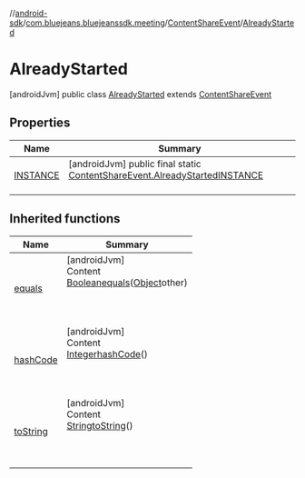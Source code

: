 //[android-sdk](../../../../index.md)/[com.bluejeans.bluejeanssdk.meeting](../../index.md)/[ContentShareEvent](../index.md)/[AlreadyStarted](index.md)



# AlreadyStarted  
 [androidJvm] public class [AlreadyStarted](index.md) extends [ContentShareEvent](../index.md)   


## Properties  
  
|  Name |  Summary | 
|---|---|
| <a name="com.bluejeans.bluejeanssdk.meeting/ContentShareEvent.AlreadyStarted/INSTANCE/#/PointingToDeclaration/"></a>[INSTANCE](index.md#-479127829%2FProperties%2F-435046686)| <a name="com.bluejeans.bluejeanssdk.meeting/ContentShareEvent.AlreadyStarted/INSTANCE/#/PointingToDeclaration/"></a> [androidJvm] public final static [ContentShareEvent.AlreadyStarted](index.md)[INSTANCE](index.md#-479127829%2FProperties%2F-435046686)  <br>   <br>|


## Inherited functions  
  
|  Name |  Summary | 
|---|---|
| <a name="kotlin/ContentShareEvent.AlreadyStarted/equals/#kotlin.Any?/PointingToDeclaration/"></a>[equals](index.md#1358192322%2FFunctions%2F-435046686)| <a name="kotlin/ContentShareEvent.AlreadyStarted/equals/#kotlin.Any?/PointingToDeclaration/"></a>[androidJvm]  <br>Content  <br>[Boolean](https://developer.android.com/reference/kotlin/java/lang/Boolean.html)[equals](index.md#1358192322%2FFunctions%2F-435046686)([Object](https://developer.android.com/reference/kotlin/java/lang/Object.html)other)  <br>  <br><br><br>|
| <a name="kotlin/ContentShareEvent.AlreadyStarted/hashCode/#/PointingToDeclaration/"></a>[hashCode](index.md#-1401960476%2FFunctions%2F-435046686)| <a name="kotlin/ContentShareEvent.AlreadyStarted/hashCode/#/PointingToDeclaration/"></a>[androidJvm]  <br>Content  <br>[Integer](https://developer.android.com/reference/kotlin/java/lang/Integer.html)[hashCode](index.md#-1401960476%2FFunctions%2F-435046686)()  <br>  <br><br><br>|
| <a name="kotlin/ContentShareEvent.AlreadyStarted/toString/#/PointingToDeclaration/"></a>[toString](index.md#-1580126541%2FFunctions%2F-435046686)| <a name="kotlin/ContentShareEvent.AlreadyStarted/toString/#/PointingToDeclaration/"></a>[androidJvm]  <br>Content  <br>[String](https://developer.android.com/reference/kotlin/java/lang/String.html)[toString](index.md#-1580126541%2FFunctions%2F-435046686)()  <br>  <br><br><br>|

